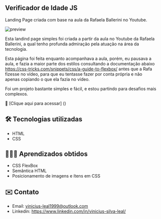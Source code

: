 ## Verificador de Idade JS

Landing Page criada com base na aula da Rafaela Ballerini no Youtube.

![preview](image/.github/preview.png)

Esta landind page simples foi criada a partir da aula no Youtube da Rafaela Ballerini, a qual tenho profunda admiração pela atuação na área da tecnologia.

Esta página foi feita enquanto acompanhava a aula, porém, eu pausava a aula, e fazia a maior parte dos estilos consultando a documentação abaixo https://css-tricks.com/snippets/css/a-guide-to-flexbox/ antes que a Rafa fizesse no vídeo, para que eu tentasse fazer por conta própria e não apenas copiando o que ela fazia no vídeo.

Foi um projeto bastante simples e fácil, e estou partindo para desafios mais complexos.


🔗 [Clique aqui para acessar] ()

## 🛠️ Tecnologias utilizadas

- HTML
- CSS

## 👨🏻‍💻 Aprendizados obtidos

- CSS FlexBox
- Semântica HTML
- Posicionamento de imagens e ítens em CSS


## ✉️ Contato
- Email: vinicius-leal1999@outlook.com
- Linkedin: https://www.linkedin.com/in/vinicius-silva-leal/